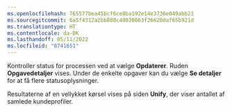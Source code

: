 ```yaml
---
ms.openlocfilehash: 765577bea45bcf6ce8ba192e14e3736e049abb21
ms.sourcegitcommit: 6a5f4312a2bb808c40830863f26620daf65b921d
ms.translationtype: HT
ms.contentlocale: da-DK
ms.lasthandoff: 05/11/2022
ms.locfileid: "8741651"
---
```

Kontroller status for processen ved at vælge **Opdaterer**. Ruden **Opgavedetaljer** vises. Under de enkelte opgaver kan du vælge **Se detaljer** for at få flere statusoplysninger.

Resultaterne af en vellykket kørsel vises på siden **Unify**, der viser antallet af samlede kundeprofiler.

